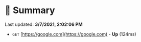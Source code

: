 # 📖 Summary
Last updated: **3/7/2021, 2:02:06 PM**

- `GET` [https://google.com](https://google.com) - **Up** (124ms)
